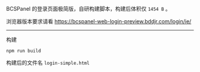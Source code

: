 BCSPanel 的登录页面极简版，自研构建脚本，构建后体积仅 `1454 B` 。

浏览器版本要求请看 https://bcspanel-web-login-preview.bddjr.com/login/ie/

---

构建

```
npm run build
```

构建后的文件名 `login-simple.html`
